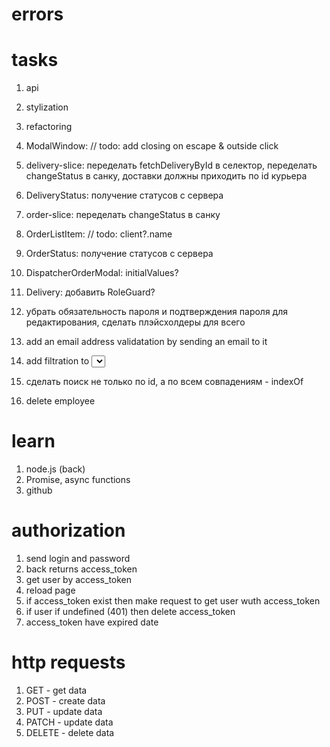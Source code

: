 # errors



# tasks


1. api
2. stylization
3. refactoring



7. ModalWindow: // todo: add closing on escape & outside click

8. delivery-slice: переделать fetchDeliveryById в селектор, переделать changeStatus в санку, доставки должны приходить по id курьера

10. DeliveryStatus: получение статусов с сервера

11. order-slice: переделать changeStatus в санку

12. OrderListItem: // todo: <ValueOrEmpty value={client?.name} />client?.name</ValueOrEmpty>

14. OrderStatus: получение статусов с сервера

15. DispatcherOrderModal: initialValues?

17. Delivery: добавить RoleGuard?

20. убрать обязательность пароля и подтверждения пароля для редактирования, сделать плэйсхолдеры для всего




19. add an email address validatation by sending an email to it
20. add filtration to <select> with multiple values
21. сделать поиск не только по id, а по всем совпадениям - indexOf
22. delete employee


# learn

1. node.js (back)
2. Promise, async functions
3. github


# authorization

1. send login and password
2. back returns access_token
3. get user by access_token
4. reload page
5. if access_token exist then make request to get user wuth access_token
6. if user if undefined (401) then delete access_token
7. access_token have expired date


# http requests

1. GET - get data
2. POST - create data
3. PUT - update data
4. PATCH - update data
5. DELETE - delete data